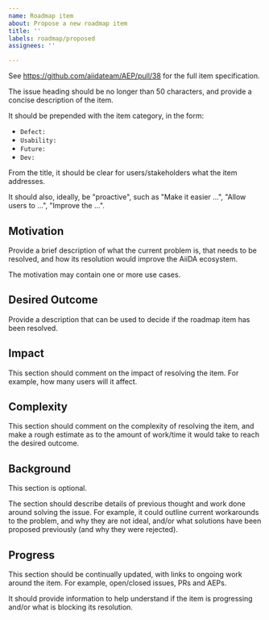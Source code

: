 ```yaml
---
name: Roadmap item
about: Propose a new roadmap item
title: ''
labels: roadmap/proposed
assignees: ''

---
```


See <https://github.com/aiidateam/AEP/pull/38> for the full item specification.

The issue heading should be no longer than 50 characters, and provide a concise description of the item.

It should be prepended with the item category, in the form:

- `Defect: `
- `Usability: `
- `Future: `
- `Dev: `

From the title, it should be clear for users/stakeholders what the item addresses.

It should also, ideally, be "proactive", such as "Make it easier ...", "Allow users to ...", "Improve the ...".

## Motivation

Provide a brief description of what the current problem is, that needs to be resolved, and how its resolution would improve the AiiDA ecosystem.

The motivation may contain one or more use cases.

## Desired Outcome

Provide a description that can be used to decide if the roadmap item has been resolved.

## Impact

This section should comment on the impact of resolving the item. For example, how many users will it affect.

## Complexity

This section should comment on the complexity of resolving the item, and make a rough estimate as to the amount of work/time it would take to reach the desired outcome.

## Background

This section is optional.

The section should describe details of previous thought and work done around solving the issue.
For example, it could outline current workarounds to the problem, and why they are not ideal, and/or what solutions have been proposed previously (and why they were rejected).

## Progress

This section should be continually updated, with links to ongoing work around the item.
For example, open/closed issues, PRs and AEPs.

It should provide information to help understand if the item is progressing and/or what is blocking its resolution.
